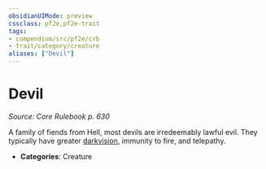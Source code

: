 ```yaml
---
obsidianUIMode: preview
cssclass: pf2e,pf2e-trait
tags:
- compendium/src/pf2e/crb
- trait/category/creature
aliases: ["Devil"]
---
```

# Devil  
*Source: Core Rulebook p. 630*  

A family of fiends from Hell, most devils are irredeemably lawful evil. They typically have greater [darkvision](/rules/abilities/darkvision.md), immunity to fire, and telepathy.

- **Categories**: Creature